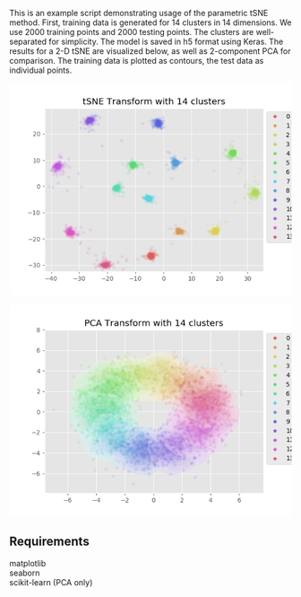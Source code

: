 This is an example script demonstrating usage of the parametric tSNE method.
First, training data is generated for 14 clusters in 14 dimensions. We use 2000 training points and 2000 testing points.
The clusters are well-separated for simplicity. The model is saved in h5 format using Keras.
The results for a 2-D tSNE are visualized below, as well as 2-component PCA for comparison. 
The training data is plotted as contours, the test data as individual points.

![tSNE](example_viz_tSNE.png "tSNE")

![PCA](example_viz_PCA.png "PCA")

## Requirements
matplotlib  
seaborn  
scikit-learn (PCA only)

